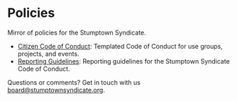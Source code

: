 Policies
========

Mirror of policies for the Stumptown Syndicate. 

* [Citizen Code of Conduct](citizen_code_of_conduct.md): Templated Code of Conduct for use groups, projects, and events.
* [Reporting Guidelines](reporting_guidelines.md): Reporting guidelines for the Stumptown Syndicate Code of Conduct.

Questions or comments? Get in touch with us board@stumptownsyndicate.org.
